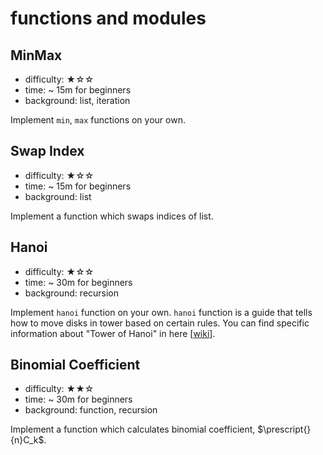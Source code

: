 # functions and modules

## MinMax

- difficulty: ★☆☆
- time: ~ 15m for beginners
- background: list, iteration

Implement `min`, `max` functions on your own.

## Swap Index

- difficulty: ★☆☆
- time: ~ 15m for beginners
- background: list

Implement a function which swaps indices of list.

## Hanoi

- difficulty: ★☆☆
- time: ~ 30m for beginners
- background: recursion

Implement `hanoi` function on your own. `hanoi` function is a guide that tells how to move disks in tower based on certain rules. You can find specific information about "Tower of Hanoi" in here [[wiki](https://en.wikipedia.org/wiki/Tower_of_Hanoi, "hanoitowerwiki")].

## Binomial Coefficient

- difficulty: ★★☆
- time: ~ 30m for beginners
- background: function, recursion

Implement a function which calculates binomial coefficient, $\prescript{}{n}C_k$.
